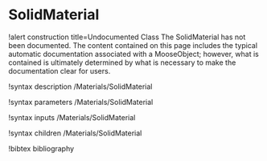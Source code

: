 <!-- MOOSE Documentation Stub: Remove this when content is added. -->

# SolidMaterial

!alert construction title=Undocumented Class
The SolidMaterial has not been documented. The content contained on this page includes the
typical automatic documentation associated with a MooseObject; however, what is contained is
ultimately determined by what is necessary to make the documentation clear for users.

!syntax description /Materials/SolidMaterial

!syntax parameters /Materials/SolidMaterial

!syntax inputs /Materials/SolidMaterial

!syntax children /Materials/SolidMaterial

!bibtex bibliography
